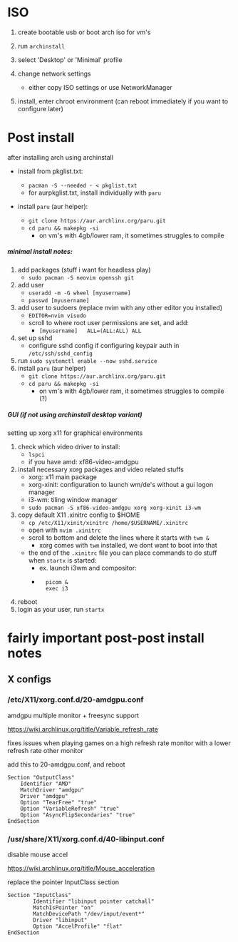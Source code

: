 # ISO

1. create bootable usb or boot arch iso for vm's
2. run `archinstall`
3. select 'Desktop' or 'Minimal' profile
4. change network settings
	- either copy ISO settings or use NetworkManager

5. install, enter chroot environment (can reboot immediately if you want to configure later)

# Post install

after installing arch using archinstall

- install from pkglist.txt:
    - `pacman -S --needed - < pkglist.txt`
    - for aurpkglist.txt, install individually with `paru`

- install `paru` (aur helper):
	- `git clone https://aur.archlinx.org/paru.git`
	- `cd paru && makepkg -si`
		- on vm's with 4gb/lower ram, it sometimes struggles to compile

##### minimal install notes:

1. add packages (stuff i want for headless play)
	- `sudo pacman -S neovim openssh git`
2. add user
	- `useradd -m -G wheel [myusername]`
	- `passwd [myusername]`
3. add user to sudoers (replace nvim with any other editor you installed)
	- `EDITOR=nvim visudo`
	- scroll to where root user permissions are set, and add:
		- `[myusername]   ALL=(ALL:ALL) ALL`
4. set up sshd
	- configure sshd config if configuring keypair auth in `/etc/ssh/sshd_config`
5. run `sudo systemctl enable --now sshd.service`
6. install `paru` (aur helper)
	- `git clone https://aur.archlinx.org/paru.git`
	- `cd paru && makepkg -si`
		- on vm's with 4gb/lower ram, it sometimes struggles to compile (?)

##### GUI (if not using archinstall desktop variant)

setting up xorg x11 for graphical environments

1. check which video driver to install:
	- `lspci`
	- if you have amd: xf86-video-amdgpu
2. install necessary xorg packages and video related stuffs
	- xorg: x11 main package
	- xorg-xinit: configuration to launch wm/de's without a gui logon manager
	- i3-wm: tiling window manager
	- `sudo pacman -S xf86-video-amdgpu xorg xorg-xinit i3-wm`
3. copy default X11 .xinitrc config to $HOME
	- `cp /etc/X11/xinit/xinitrc /home/$USERNAME/.xinitrc`
	- open with `nvim .xinitrc`
	- scroll to bottom and delete the lines where it starts with `twm &`
		- xorg comes with `twm` installed, we dont want to boot into that
	- the end of the `.xinitrc` file you can place commands to do stuff when `startx` is started:
		- ex. launch i3wm and compositor:
		- ```
			picom &
			exec i3
		  ```
4. reboot
5. login as your user, run `startx`

# fairly important post-post install notes

## X configs

### /etc/X11/xorg.conf.d/20-amdgpu.conf

amdgpu multiple monitor + freesync support

https://wiki.archlinux.org/title/Variable_refresh_rate

fixes issues when playing games on a high refresh rate
monitor with a lower refresh rate other monitor

add this to 20-amdgpu.conf, and reboot

```
Section "OutputClass"
	Identifier "AMD"
	MatchDriver "amdgpu"
	Driver "amdgpu"
	Option "TearFree" "true"
	Option "VariableRefresh" "true"
	Option "AsyncFlipSecondaries" "true"
EndSection
```

### /usr/share/X11/xorg.conf.d/40-libinput.conf

disable mouse accel

https://wiki.archlinux.org/title/Mouse_acceleration

replace the pointer InputClass section

```
Section "InputClass"
        Identifier "libinput pointer catchall"
        MatchIsPointer "on"
        MatchDevicePath "/dev/input/event*"
        Driver "libinput"
	    Option "AccelProfile" "flat"
EndSection
```


